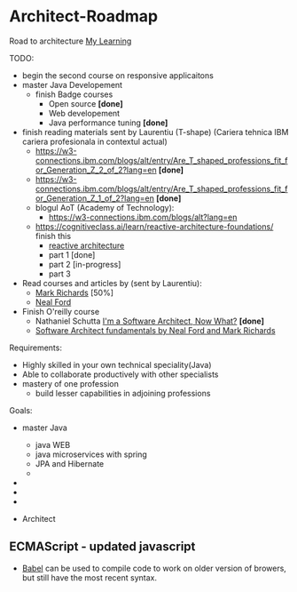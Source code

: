 # Architect-Roadmap
Road to architecture
[My Learning](https://github.com/jeffpascal/My-Learning/blob/master/README.md)

TODO: 
- begin the second course on responsive applicaitons
- master Java Developement
   - finish Badge courses
      - Open source **[done]**
      - Web developement
      - Java performance tuning **[done]**
- finish reading materials sent by Laurentiu (T-shape) (Cariera tehnica IBM cariera profesionala in contextul actual)
   - https://w3-connections.ibm.com/blogs/alt/entry/Are_T_shaped_professions_fit_for_Generation_Z_2_of_2?lang=en **[done]**
   - https://w3-connections.ibm.com/blogs/alt/entry/Are_T_shaped_professions_fit_for_Generation_Z_1_of_2?lang=en **[done]**
   - blogul AoT (Academy of Technology):
      - https://w3-connections.ibm.com/blogs/alt?lang=en
   - https://cognitiveclass.ai/learn/reactive-architecture-foundations/ finish this
      - [reactive architecture](https://github.com/jeffpascal/Architect-Roadmap/blob/master/Reactive-Architecture.md)
      - part 1 [done]
      - part 2 [in-progress]
      - part 3
- Read courses and articles by (sent by Laurentiu):
   - [Mark Richards]( https://www.developertoarchitect.com/) [50%]
   - [Neal Ford]( http://nealford.com/) 
- Finish O'reilly course 
    - Nathaniel Schutta [I'm a Software Architect, Now What?](https://learning.oreilly.com/library/view/im-a-software/9781491935842/) **[done]**
    - [Software Architect fundamentals by Neal Ford and Mark Richards](https://learning.oreilly.com/videos/software-architecture-fundamentals/9781491998991)

    
Requirements: 
- Highly skilled in your own technical speciality(Java)
- Able to collaborate productively with other specialists
- mastery of one profession
   - build lesser capabilities in adjoining professions
   
   
Goals:
   - master Java
      - java WEB
      - java microservices with spring
      - JPA and Hibernate
      - 

- 
- 
- 
- Architect


## ECMAScript - updated javascript
- [Babel](https://babeljs.io/) can be used to compile code to work on older version of browers, but still have the most recent syntax.
